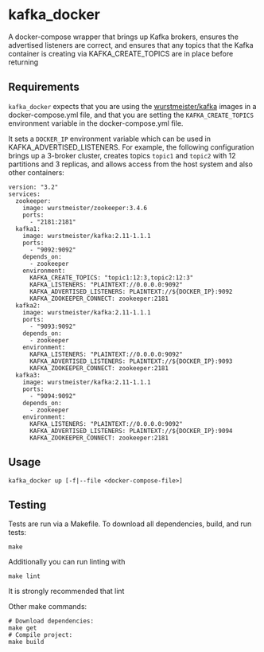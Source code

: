 # kafka_docker

A docker-compose wrapper that brings up Kafka brokers, ensures the advertised listeners are correct, and ensures
that any topics that the Kafka container is creating via KAFKA_CREATE_TOPICS are in place before returning

## Requirements

`kafka_docker` expects that you are using the [wurstmeister/kafka](https://hub.docker.com/r/wurstmeister/kafka/) images in a docker-compose.yml file, and that you are
setting the `KAFKA_CREATE_TOPICS` environment variable in the docker-compose.yml file.

It sets a `DOCKER_IP` environment variable which can be used in KAFKA_ADVERTISED_LISTENERS. For example, the following
configuration brings up a 3-broker cluster, creates topics `topic1` and `topic2` with 12 partitions and 3 replicas,
and allows access from the host system and also other containers:

```
version: "3.2"
services:
  zookeeper:
    image: wurstmeister/zookeeper:3.4.6
    ports:
      - "2181:2181"
  kafka1:
    image: wurstmeister/kafka:2.11-1.1.1
    ports:
      - "9092:9092"
    depends_on:
      - zookeeper
    environment:
      KAFKA_CREATE_TOPICS: "topic1:12:3,topic2:12:3"
      KAFKA_LISTENERS: "PLAINTEXT://0.0.0.0:9092"
      KAFKA_ADVERTISED_LISTENERS: PLAINTEXT://${DOCKER_IP}:9092
      KAFKA_ZOOKEEPER_CONNECT: zookeeper:2181
  kafka2:
    image: wurstmeister/kafka:2.11-1.1.1
    ports:
      - "9093:9092"
    depends_on:
      - zookeeper
    environment:
      KAFKA_LISTENERS: "PLAINTEXT://0.0.0.0:9092"
      KAFKA_ADVERTISED_LISTENERS: PLAINTEXT://${DOCKER_IP}:9093
      KAFKA_ZOOKEEPER_CONNECT: zookeeper:2181
  kafka3:
    image: wurstmeister/kafka:2.11-1.1.1
    ports:
      - "9094:9092"
    depends_on:
      - zookeeper
    environment:
      KAFKA_LISTENERS: "PLAINTEXT://0.0.0.0:9092"
      KAFKA_ADVERTISED_LISTENERS: PLAINTEXT://${DOCKER_IP}:9094
      KAFKA_ZOOKEEPER_CONNECT: zookeeper:2181
```

## Usage

```
kafka_docker up [-f|--file <docker-compose-file>]
```

## Testing

Tests are run via a Makefile. To download all dependencies, build, and run tests:
```
make
```

Additionally you can run linting with
```
make lint
```

It is strongly recommended that lint

Other make commands:
```
# Download dependencies:
make get
# Compile project:
make build
```
